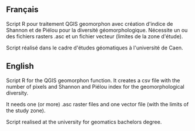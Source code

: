 ## Français 

Script R pour traitement QGIS geomorphon avec création d'indice de Shannon et de Piélou pour la diversité géomorphologique.
Nécessite un ou des fichiers rasters .asc et un fichier vecteur (limites de la zone d'étude).

Script réalisé dans le cadre d'études géomatiques à l'université de Caen.

## English 

Script R for the QGIS geomorphon function. It creates a csv file with the number of pixels and Shannon and Piélou index for the geomorphological diversity. 

It needs one (or more) .asc raster files and one vector file (with the limits of the study zone).

Script realised at the university for geomatics bachelors degree. 
